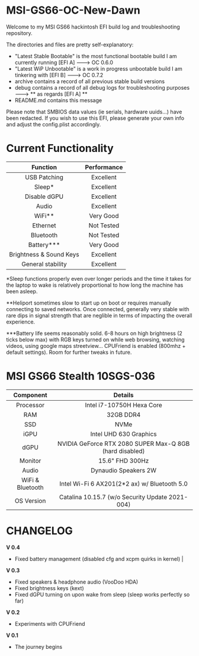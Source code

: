 # MSI-GS66-OC-New-Dawn

Welcome to my MSI GS66 hackintosh EFI build log and troubleshooting repository.

The directories and files are pretty self-explanatory:

- "Latest Stable Bootable" is the most functional bootable build I am currently running [EFI A] ---> OC 0.6.0
- "Latest WiP Unbootable" is a work in progress unbootable build I am tinkering with [EFI B] ---> OC 0.7.2
- archive contains a record of all previous stable build versions
- debug contains a record of all debug logs for troubleshooting purposes ---> ** as regards [EFI A] **
- README.md contains this message

Please note that SMBIOS data values (ie serials, hardware uuids...) have been redacted. If you wish to use this EFI, 
please generate your own info and adjust the config.plist accordingly.

# Current Functionality

| Function | Performance |
|:-: |:-: |
| USB Patching | Excellent |
| Sleep* | Excellent |
| Disable dGPU | Excellent |
| Audio | Excellent |
| WiFi** | Very Good |
| Ethernet | Not Tested |
| Bluetooth | Not Tested |
| Battery*** | Very Good |
| Brightness & Sound Keys | Excellent |
| General stability | Excellent |


*Sleep functions properly even over longer periods and the time it takes for the laptop to wake is relatively proportional to how long the machine has been asleep.

**Heliport sometimes slow to start up on boot or requires manually connecting to saved networks. Once connected, generally very stable with rare dips in signal strength that are neglible in terms of impacting the overall experience.

***Battery life seems reasonably solid. 6-8 hours on high brightness (2 ticks below max) with RGB keys turned on while web browsing, watching videos, using google maps streetview... CPUFriend is enabled (800mhz + default settings). Room for further tweaks in future.

# MSI GS66 Stealth 10SGS-036

| Component | Details |
|:-: |:-: |
| Processor | Intel i7-10750H Hexa Core |
| RAM | 32GB DDR4 |
| SSD | NVMe |
| iGPU | Intel UHD 630 Graphics |
| dGPU | NVIDIA GeForce RTX 2080 SUPER Max-Q 8GB (hard disabled) |
| Monitor | 15.6" FHD 300Hz |
| Audio | Dynaudio Speakers 2W |
| WiFi & Bluetooth | Intel Wi-Fi 6 AX201(2*2 ax) w/ Bluetooth 5.0 |
| OS Version | Catalina 10.15.7 (w/o Security Update 2021-004) |

# CHANGELOG

**V 0.4**

- Fixed battery management (disabled cfg and xcpm quirks in kernel) |

**V 0.3**

- Fixed speakers & headphone audio (VooDoo HDA)
- Fixed brightness keys (kext)
- Fixed dGPU turning on upon wake from sleep (sleep works perfectly so far)

**V 0.2**

- Experiments with CPUFriend

**V 0.1**

- The journey begins

